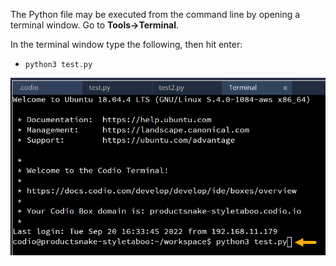 The Python file may be executed from the command line by opening a terminal window. Go to **Tools->Terminal**. 

In the terminal window type the following, then hit enter: 

- `python3 test.py`

![With Terminal tab selected, type command to run file.](.guides/img/python-terminal.png)



